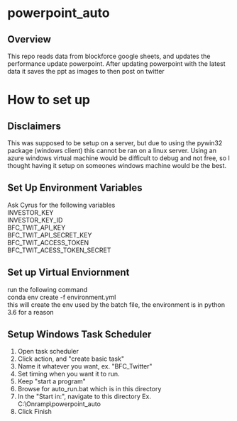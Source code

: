 # powerpoint_auto
## Overview 
This repo reads data from blockforce google sheets, and updates the performance update powerpoint. After updating powerpoint with the latest data it saves the ppt as images to then post on twitter 
# How to set up
## Disclaimers
This was supposed to be setup on a server, but due to using the pywin32 package (windows client) this cannot be ran on a linux server. 
Using an azure windows virtual machine would be difficult to debug and not free, so I thought having it setup on someones windows machine would be the best. 

## Set Up Environment Variables 
Ask Cyrus for the following variables \
INVESTOR_KEY\
INVESTOR_KEY_ID \
BFC_TWIT_API_KEY\
BFC_TWIT_API_SECRET_KEY\
BFC_TWIT_ACCESS_TOKEN\
BFC_TWIT_ACESS_TOKEN_SECRET

## Set up Virtual Enviornment 
run the following command\
conda env create -f environment.yml\
this will create the env used by the batch file, the environment is in python 3.6 for a reason

## Setup Windows Task Scheduler 
1. Open task scheduler 
2. Click action, and "create basic task" 
3. Name it whatever you want, ex. "BFC_Twitter" 
4. Set timing when you want it to run. 
5. Keep "start a program" 
6. Browse for auto_run.bat which is in this directory
7. In the "Start in:", navigate to this directory Ex. C:\Onramp\powerpoint_auto
8. Click Finish





